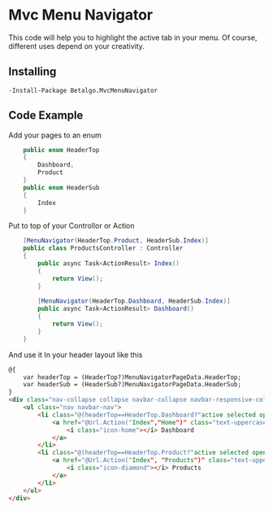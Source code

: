 ﻿# Mvc Menu Navigator

This code will help you to highlight the active tab in your menu. Of course, different uses depend on your creativity. 


## Installing 

```
-Install-Package Betalgo.MvcMenuNavigator  
```

## Code Example
Add your pages to an enum
```csharp
    public enum HeaderTop
    {
        Dashboard,
        Product
    }
    public enum HeaderSub
    {
        Index
    }
```

Put to top of your Controllor or Action
```csharp
    [MenuNavigator(HeaderTop.Product, HeaderSub.Index)]
    public class ProductsController : Controller
    {
        public async Task<ActionResult> Index()
        {
            return View();
        }
        
        [MenuNavigator(HeaderTop.Dashboard, HeaderSub.Index)]
        public async Task<ActionResult> Dashboard()
        {
            return View();
        }
    }
```

And use it In your header layout like this
```html
@{
    var headerTop = (HeaderTop?)MenuNavigatorPageData.HeaderTop;
    var headerSub = (HeaderSub?)MenuNavigatorPageData.HeaderSub;
}
<div class="nav-collapse collapse navbar-collapse navbar-responsive-collapse">
    <ul class="nav navbar-nav">
        <li class="@(headerTop==HeaderTop.Dashboard?"active selected open":"")">
            <a href="@Url.Action("Index","Home")" class="text-uppercase">
                <i class="icon-home"></i> Dashboard
            </a>
        </li>
        <li class="@(headerTop==HeaderTop.Product?"active selected open":"")">
            <a href="@Url.Action("Index", "Products")" class="text-uppercase">
                <i class="icon-diamond"></i> Products
            </a>
        </li>
    </ul>
</div>
```


